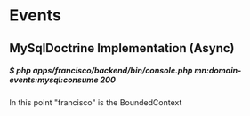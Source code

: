 # Events

## MySqlDoctrine Implementation (Async)
##### $ php apps/francisco/backend/bin/console.php mn:domain-events:mysql:consume 200
In this point "francisco" is the BoundedContext